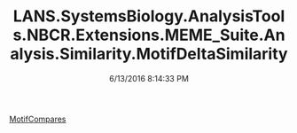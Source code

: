 ﻿---
title: LANS.SystemsBiology.AnalysisTools.NBCR.Extensions.MEME_Suite.Analysis.Similarity.MotifDeltaSimilarity
date: 6/13/2016 8:14:33 PM
---

[MotifCompares](T-LANS.SystemsBiology.AnalysisTools.NBCR.Extensions.MEME_Suite.Analysis.Similarity.MotifDeltaSimilarity.MotifCompares.html)

